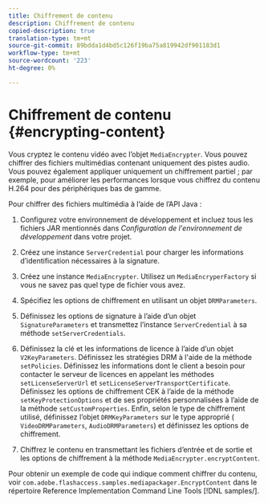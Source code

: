 ```yaml
---
title: Chiffrement de contenu
description: Chiffrement de contenu
copied-description: true
translation-type: tm+mt
source-git-commit: 89bdda1d4bd5c126f19ba75a819942df901183d1
workflow-type: tm+mt
source-wordcount: '223'
ht-degree: 0%

---
```



# Chiffrement de contenu {#encrypting-content}

Vous cryptez le contenu vidéo avec l’objet `MediaEncrypter`. Vous pouvez chiffrer des fichiers multimédias contenant uniquement des pistes audio. Vous pouvez également appliquer uniquement un chiffrement partiel ; par exemple, pour améliorer les performances lorsque vous chiffrez du contenu H.264 pour des périphériques bas de gamme.

Pour chiffrer des fichiers multimédia à l’aide de l’API Java :

1. Configurez votre environnement de développement et incluez tous les fichiers JAR mentionnés dans *Configuration de l&#39;environnement de développement* dans votre projet.
1. Créez une instance `ServerCredential` pour charger les informations d’identification nécessaires à la signature.
1. Créez une instance `MediaEncrypter`. Utilisez un `MediaEncryperFactory` si vous ne savez pas quel type de fichier vous avez.

1. Spécifiez les options de chiffrement en utilisant un objet `DRMParameters`.
1. Définissez les options de signature à l’aide d’un objet `SignatureParameters` et transmettez l’instance `ServerCredential` à sa méthode `setServerCredentials`.

1. Définissez la clé et les informations de licence à l’aide d’un objet `V2KeyParameters`. Définissez les stratégies DRM à l&#39;aide de la méthode `setPolicies`. Définissez les informations dont le client a besoin pour contacter le serveur de licences en appelant les méthodes `setLicenseServerUrl` et `setLicenseServerTransportCertificate`. Définissez les options de chiffrement CEK à l’aide de la méthode `setKeyProtectionOptions` et de ses propriétés personnalisées à l’aide de la méthode `setCustomProperties`. Enfin, selon le type de chiffrement utilisé, définissez l’objet `DRMKeyParameters` sur le type approprié ( `VideoDRMParameters`, `AudioDRMParameters`) et définissez les options de chiffrement.

1. Chiffrez le contenu en transmettant les fichiers d’entrée et de sortie et les options de chiffrement à la méthode `MediaEncrypter.encryptContent`.

Pour obtenir un exemple de code qui indique comment chiffrer du contenu, voir `com.adobe.flashaccess.samples.mediapackager.EncryptContent` dans le répertoire Reference Implementation Command Line Tools [!DNL samples/].
